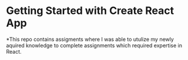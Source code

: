 # Getting Started with Create React App


*This repo contains assigments where I was able to utulize my newly aquired knowledge to complete assignments which required expertise in React.
